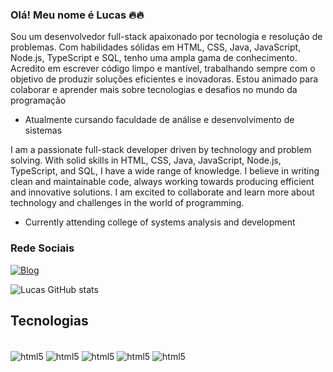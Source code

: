 ### Olá! Meu nome é Lucas 🔥🔥

Sou um desenvolvedor full-stack apaixonado por tecnologia e resolução de problemas. Com habilidades sólidas em HTML, CSS, Java, JavaScript, Node.js, TypeScript e SQL, tenho uma ampla gama de conhecimento. Acredito em escrever código limpo e mantível, trabalhando sempre com o objetivo de produzir soluções eficientes e inovadoras. Estou animado para colaborar e aprender mais sobre tecnologias e desafios no mundo da programação

- Atualmente cursando faculdade de análise e desenvolvimento de sistemas 

I am a passionate full-stack developer driven by technology and problem solving. With solid skills in HTML, CSS, Java, JavaScript, Node.js, TypeScript, and SQL, I have a wide range of knowledge. I believe in writing clean and maintainable code, always working towards producing efficient and innovative solutions. I am excited to collaborate and learn more about technology and challenges in the world of programming.

- Currently attending college of systems analysis and development

### Rede Sociais

[![Blog](https://img.shields.io/badge/LinkedIn-0077B5?style=for-the-badge&logo=linkedin&logoColor=white)](https://www.linkedin.com/in/lucas-falqueto-pinho-948709200/)

![Lucas GitHub stats](https://github-readme-stats.vercel.app/api?username=Lucas-Falqueto&show_icons=true&theme=dark&text_color=d63031)

## Tecnologias

<div style="display: inline_block"><br>
<img align="center" alt="html5" src="https://img.shields.io/badge/HTML5-E34F26?style=for-the-badge&logo=html5&logoColor=white">
<img align="center" alt="html5" src="https://img.shields.io/badge/CSS3-1572B6?style=for-the-badge&logo=css3&logoColor=white">
<img align="center" alt="html5" src="https://img.shields.io/badge/JavaScript-F7DF1E?style=for-the-badge&logo=javascript&logoColor=black">
<img align="center" alt="html5" src="https://img.shields.io/badge/Node.js-43853D?style=for-the-badge&logo=node.js&logoColor=white">
<img align="center" alt="html5" src="https://img.shields.io/badge/typescript-43853D?style=for-the-badge&logo=typescript&logoColor=white">
</div>
